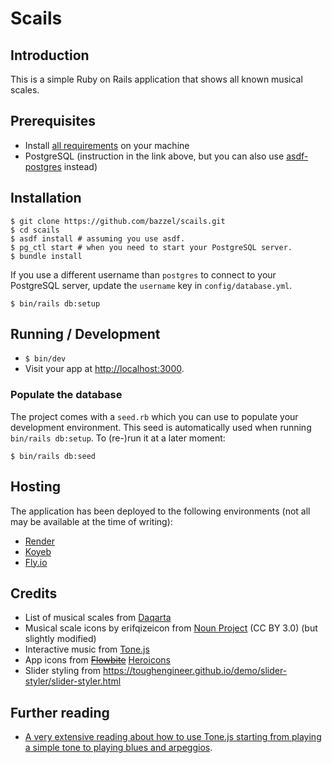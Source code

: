 # Scails

## Introduction

This is a simple Ruby on Rails application that shows all known musical scales.

## Prerequisites

- Install [all requirements](https://gorails.com/setup/macos/14-sonoma) on your machine
- PostgreSQL (instruction in the link above, but you can also use [asdf-postgres](https://github.com/smashedtoatoms/asdf-postgres) instead)

## Installation

```
$ git clone https://github.com/bazzel/scails.git
$ cd scails
$ asdf install # assuming you use asdf.
$ pg_ctl start # when you need to start your PostgreSQL server.
$ bundle install
```

If you use a different username than `postgres` to connect to your PostgreSQL server, update the `username` key in `config/database.yml`.

```
$ bin/rails db:setup
```

## Running / Development

- `$ bin/dev`
- Visit your app at [http://localhost:3000](http://localhost:3000).

### Populate the database

The project comes with a `seed.rb` which you can use to populate your development environment. This seed is automatically used when running `bin/rails db:setup`. To (re-)run it at a later moment:

`$ bin/rails db:seed`

## Hosting

The application has been deployed to the following environments (not all may be available at the time of writing):

- [Render](https://render.com/)
- [Koyeb](https://www.koyeb.com/)
- [Fly.io](https://fly.io/)

## Credits

- List of musical scales from [Daqarta](https://www.daqarta.com/dw_ss0a.htm)
- Musical scale icons by erifqizeicon from [Noun Project](https://thenounproject.com/browse/icons/term/musical-scale/) (CC BY 3.0) (but slightly modified)
- Interactive music from [Tone.js](https://tonejs.github.io/)
- App icons from ~~[Flowbite](https://flowbite.com/icons/)~~ [Heroicons](https://heroicons.com/)
- Slider styling from https://toughengineer.github.io/demo/slider-styler/slider-styler.html

## Further reading

- [A very extensive reading about how to use Tone.js starting from playing a simple tone to playing blues and arpeggios](https://www.guitarland.com/MusicTheoryWithToneJS/TonejsSetup.html).
